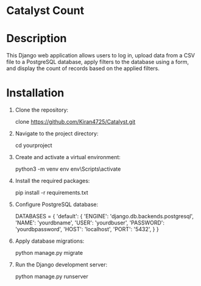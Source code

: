 # Catalyst Count

# Description
This Django web application allows users to log in, upload data from a CSV file to a PostgreSQL database, apply filters to the database using a form, and display the count of records based on the applied filters.

# Installation
1. Clone the repository:
   
    clone https://github.com/Kiran4725/Catalyst.git

3. Navigate to the project directory:

    cd yourproject

4. Create and activate a virtual environment:
   
    python3 -m venv env
    env\Scripts\activate

6. Install the required packages:

    pip install -r requirements.txt

7. Configure PostgreSQL database:

    DATABASES = {
        'default': {
            'ENGINE': 'django.db.backends.postgresql',
            'NAME': 'yourdbname',
            'USER': 'yourdbuser',
            'PASSWORD': 'yourdbpassword',
            'HOST': 'localhost',
            'PORT': '5432',
        }
    }

6. Apply database migrations:
   
    python manage.py migrate

8. Run the Django development server:
   
    python manage.py runserver

